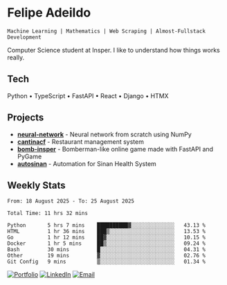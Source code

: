 # Felipe Adeildo

```
Machine Learning | Mathematics | Web Scraping | Almost-Fullstack Development
```

Computer Science student at Insper. I like to understand how things works really.

## Tech
Python • TypeScript • FastAPI • React • Django • HTMX

## Projects
- **[neural-network](https://github.com/felipeadeildo/neural-network)** - Neural network from scratch using NumPy
- **[cantinacf](https://github.com/felipeadeildo/cantinacf)** - Restaurant management system
- **[bomb-insper](https://github.com/insper-dev/bomb)** - Bomberman-like online game made with FastAPI and PyGame 
- **[autosinan](https://github.com/felipeadeildo/autosinan)** - Automation for Sinan Health System

## Weekly Stats
<!--START_SECTION:waka-->

```ansi
From: 18 August 2025 - To: 25 August 2025

Total Time: 11 hrs 32 mins

Python       5 hrs 7 mins    ██████████▓░░░░░░░░░░░░░░   43.13 %
HTML         1 hr 36 mins    ███▒░░░░░░░░░░░░░░░░░░░░░   13.53 %
Go           1 hr 12 mins    ██▓░░░░░░░░░░░░░░░░░░░░░░   10.15 %
Docker       1 hr 5 mins     ██▒░░░░░░░░░░░░░░░░░░░░░░   09.24 %
Bash         30 mins         █░░░░░░░░░░░░░░░░░░░░░░░░   04.31 %
Other        19 mins         ▓░░░░░░░░░░░░░░░░░░░░░░░░   02.76 %
Git Config   9 mins          ▒░░░░░░░░░░░░░░░░░░░░░░░░   01.34 %
```

<!--END_SECTION:waka-->

[![Portfolio](https://img.shields.io/badge/felipeadeildo.com-FF6B6B?style=flat-square&logo=firefox&logoColor=white)](https://felipeadeildo.com)
[![LinkedIn](https://img.shields.io/badge/LinkedIn-0077B5?style=flat-square&logo=linkedin&logoColor=white)](https://linkedin.com/in/felipeadeildo)
[![Email](https://img.shields.io/badge/Email-D14836?style=flat-square&logo=gmail&logoColor=white)](mailto:contato@felipeadeildo.com)
